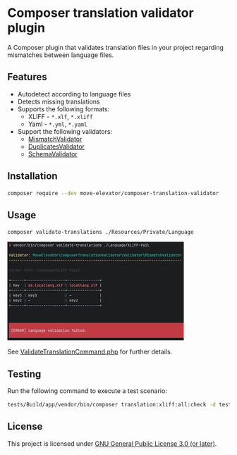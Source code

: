 # Composer translation validator plugin

A Composer plugin that validates translation files in your project regarding mismatches between language files.

## Features

* Autodetect according to language files
* Detects missing translations
* Supports the following formats:
    - XLIFF - `*.xlf`, `*.xliff`
    - Yaml - `*.yml`, `*.yaml`
* Support the following validators:
    - [MismatchValidator](src/Validator/MismatchValidator.php)
    - [DuplicatesValidator](src/Validator/DuplicatesValidator.php)
    - [SchemaValidator](src/Validator/SchemaValidator.php)

## Installation

```bash
composer require --dev move-elevator/composer-translation-validator
```

## Usage

```bash
composer validate-translations ./Resources/Private/Language
```

![console.jpg](docs/console.jpg)

See [ValidateTranslationCommand.php](src/Command/ValidateTranslationCommand.php) for further details.

## Testing

Run the following command to execute a test scenario:

```bash
tests/Build/app/vendor/bin/composer translation:xliff:all:check -d tests/Build/app

```

## License

This project is licensed under [GNU General Public License 3.0 (or later)](LICENSE.md).
